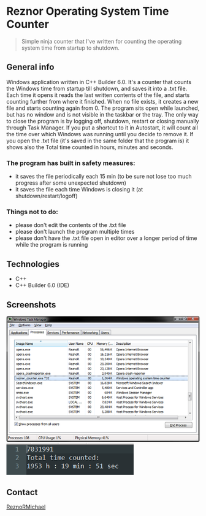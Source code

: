 # Reznor Operating System Time Counter
> Simple ninja counter that I've written for counting the operating system time from startup to shutdown.

## General info
Windows application written in C++ Builder 6.0. It's a counter that counts the Windows time from startup till shutdown, and saves it into a .txt file. Each time it opens it reads the last written contents of the file, and starts counting further from where it finished. When no file exists, it creates a new file and starts counting again from 0. The program sits open while launched, but has no window and is not visible in the taskbar or the tray. The only way to close the program is by logging off, shutdown, restart or closing manually through Task Manager.
If you put a shortcut to it in Autostart, it will count all the time over which Windows was running until you decide to remove it.
If you open the .txt file (it's saved in the same folder that the program is) it shows also the Total time counted in hours, minutes and seconds.

### The program has built in safety measures:
* it saves the file periodically each 15 min (to be sure not lose too much progress after some unexpected shutdown)
* it saves the file each time Windows is closing it (at shutdown/restart/logoff)

### Things not to do:
* please don't edit the contents of the .txt file
* please don't launch the program multiple times
* please don't have the .txt file open in editor over a longer period of time while the program is running

## Technologies
* C++
* C++ Builder 6.0 (IDE)

## Screenshots
![Example screenshot](screen1.png)
![Example screenshot](screen2.png)

## Contact
[ReznoRMichael](https://github.com/ReznoRMichael)